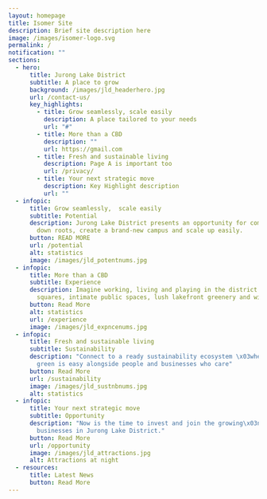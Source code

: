 ```yaml
---
layout: homepage
title: Isomer Site
description: Brief site description here
image: /images/isomer-logo.svg
permalink: /
notification: ""
sections:
  - hero:
      title: Jurong Lake District
      subtitle: A place to grow
      background: /images/jld_headerhero.jpg
      url: /contact-us/
      key_highlights:
        - title: Grow seamlessly, scale easily
          description: A place tailored to your needs
          url: "#"
        - title: More than a CBD
          description: ""
          url: https://gmail.com
        - title: Fresh and sustainable living
          description: Page A is important too
          url: /privacy/
        - title: Your next strategic move
          description: Key Highlight description
          url: ""
  - infopic:
      title: Grow seamlessly,  scale easily
      subtitle: Potential
      description: Jurong Lake District presents an opportunity for companies to put
        down roots, create a brand-new campus and scale up easily.
      button: READ MORE
      url: /potential
      alt: statistics
      image: /images/jld_potentnums.jpg
  - infopic:
      title: More than a CBD
      subtitle: Experience
      description: Imagine working, living and playing in the district with familiar
        squares, intimate public spaces, lush lakefront greenery and wildlife.
      button: Read More
      alt: statistics
      url: /experience
      image: /images/jld_expncenums.jpg
  - infopic:
      title: Fresh and sustainable living
      subtitle: Sustainability
      description: "Connect to a ready sustainability ecosystem \x03where choosing
        green is easy alongside people and businesses who care"
      button: Read More
      url: /sustainability
      image: /images/jld_sustnbnums.jpg
      alt: statistics
  - infopic:
      title: Your next strategic move
      subtitle: Opportunity
      description: "Now is the time to invest and join the growing\x03network of
        businesses in Jurong Lake District."
      button: Read More
      url: /opportunity
      image: /images/jld_attractions.jpg
      alt: Attractions at night
  - resources:
      title: Latest News
      button: Read More
---
```

